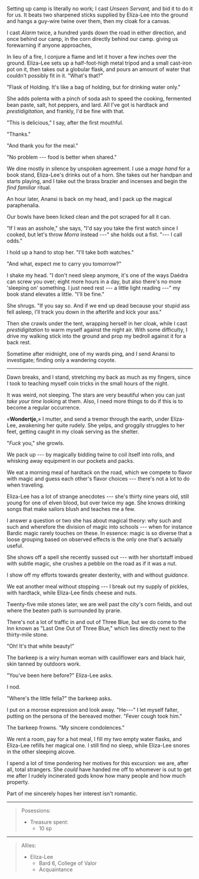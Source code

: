 Setting up camp is literally no work; I cast _Unseen Servant,_ and bid it to do
it for us. It beats two sharpened sticks supplied by Eliza-Lee into the ground
and hangs a guy-wire twine over them, then my cloak for a canvas.

I cast _Alarm_ twice, a hundred yards down the road in either direction, and once behind our
camp, in the corn directly behind our camp. giving us forewarning 
if anyone approaches,

In lieu of a fire, I conjure a flame and let it hover a few inches over the
ground. Eliza-Lee sets up a half-foot-high metal tripod and a small cast-iron
pot on it, then takes out a globular flask, and pours an amount of water that
couldn't possibly fit in it. "What's that?"

"Flask of Holding. It's like a bag of holding, but for drinking water only."

She adds polenta with a pinch of soda ash to speed the cooking, fermented
bean paste, salt, hot peppers, and lard.  All I've got is hardtack and
_prestidigitation,_ and frankly, I'd be fine with that.

"This is delicious," I say, after the first mouthful.

"Thanks."

"And thank you for the meal."

"No problem --- food is better when shared."

We dine mostly in silence by unspoken agreement. I use a _mage hand_ for a book
stand, Eliza-Lee's drinks out of a horn.  She takes out her handpan and starts
playing, and I take out the brass brazier and incenses and begin the _find
familiar_ ritual.

An hour later, Anansi is back on my head, and I pack up the magical paraphenalia.

Our bowls have been licked clean and the pot scraped for all it can.

"If I was an asshole," she says, "I'd say you take the first watch since I
cooked, but let's throw _Morra_ instead ---" she holds out a fist. "--- I
call odds."

I hold up a hand to stop her. "I'll take both watches."

"And what, expect me to carry you tomorrow?"

I shake my head. "I don't need sleep anymore, it's one of the ways Daédra can
screw you over; eight more hours in a day, but also there's no more 'sleeping on'
something. I just need rest --- a little light reading ---" my book stand elevates a little.
"I'll be fine."

She shrugs. "If you say so. And if we end up dead because your stupid ass fell asleep,
I'll track you down in the afterlife and kick your ass."

Then she crawls under the tent, wrapping herself in her cloak, while I cast _prestidigitation_
to warm myself against the night air. With some difficulty, I drive my walking stick into the ground
and prop my bedroll against it for a back rest.

Sometime after midnight, one of my wards ping, and I send Anansi to investigate; finding only
a wandering coyote.

----

Dawn breaks, and I stand, stretching my back as much as my fingers, since I took to teaching
myself coin tricks in the small hours of the night.

It was weird, not sleeping. The stars are very beautiful when you can just _take your time_
looking at them. Also, I need more things to do if this is to become a regular occurrence.

«__Wondertje,__» I mutter, and send a tremor through the earth, under Eliza-Lee, awakening
her quite rudely. She yelps, and groggily struggles to her feet, getting caught in my
cloak serving as the shelter.

"_Fuck_ you," she growls.

We pack up --- by magically bidding twine to coil itself into rolls, and whisking away
equipment in our pockets and packs.

We eat a morning meal of hardtack on the road, which we compete to flavor with
magic and guess each other's flavor choices --- there's not a lot to do when
traveling.

Eliza-Lee has a lot of strange anecdotes --- she's thirty nine years old, still
young for one of elven blood, but over twice my age. She knows drinking songs
that make sailors blush and teaches me a few.

I answer a question or two she has about magical theory: why such and such and
wherefore the division of magic into schools --- when for instance Bardic magic
rarely touches on these. In essence: magic is so diverse that a loose grouping
based on observed effects is the only one that's actually useful.

She shows off a spell she recently sussed out --- with her shortstaff imbued
with subtle magic, she crushes a pebble on the road as if it was a nut.

I show off my efforts towards greater dexterity, with and without _guidance._

We eat another meal without stopping --- I break out my supply of pickles,
with hardtack, while Eliza-Lee finds cheese and nuts.

Twenty-five mile stones later, we are well past the city's corn fields, 
and out where the beaten path is surrounded by prarie.

There's not a lot of traffic in and out of Three Blue, but we do come to
the Inn known as "Last One Out of Three Blue," which lies directly next
to the thirty-mile stone.

"Oh! It's that white beauty!"

The barkeep is a wiry human woman with cauliflower ears and black hair, skin
tanned by outdoors work.

"You've been here before?" Eliza-Lee asks.

I nod.

"Where's the little fella?" the barkeep asks.

I put on a morose expression and look away. "He---" I let myself falter,
putting on the persona of the bereaved mother. "Fever cough took him."

The barkeep frowns. "My sincere condolences."

We rent a room, pay for a hot meal, I fill my two empty water flasks, and
Eliza-Lee refills her magical one. I still find no sleep, while Eliza-Lee snores
in the other sleeping alcove.

I spend a lot of time pondering her motives for this excursion: we are, after all,
total strangers. She _could_ have handed me off to whomever is out to get me
after I rudely incinerated gods know how many people and how much property.

Part of me sincerely hopes her interest isn't romantic.

----

> Posessions:
> - Treasure spent:
>   - 10 sp

----

> Allies:
> - Eliza-Lee
>   - Bard 6, College of Valor
>   - Acquaintance


